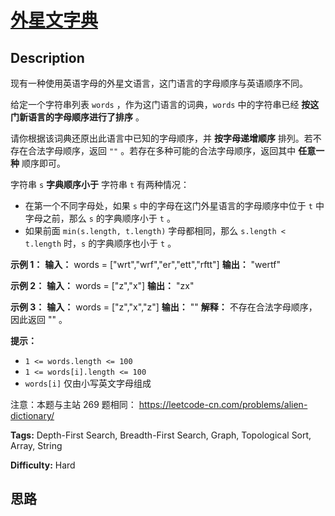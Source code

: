 # [外星文字典][title]

## Description

现有一种使用英语字母的外星文语言，这门语言的字母顺序与英语顺序不同。

给定一个字符串列表 `words` ，作为这门语言的词典，`words` 中的字符串已经 **按这门新语言的字母顺序进行了排序** 。

请你根据该词典还原出此语言中已知的字母顺序，并 **按字母递增顺序** 排列。若不存在合法字母顺序，返回 `""` 。若存在多种可能的合法字母顺序，返回其中
**任意一种** 顺序即可。

字符串 `s` **字典顺序小于** 字符串 `t` 有两种情况：

  * 在第一个不同字母处，如果 `s` 中的字母在这门外星语言的字母顺序中位于 `t` 中字母之前，那么 `s` 的字典顺序小于 `t` 。
  * 如果前面 `min(s.length, t.length)` 字母都相同，那么 `s.length < t.length` 时，`s` 的字典顺序也小于 `t` 。



**示例 1：**
            **输入：** words = ["wrt","wrf","er","ett","rftt"]    **输出：** "wertf"    

**示例 2：**
            **输入：** words = ["z","x"]    **输出：** "zx"    

**示例 3：**
            **输入：** words = ["z","x","z"]    **输出：** ""    **解释：** 不存在合法字母顺序，因此返回 "" 。    



**提示：**

  * `1 <= words.length <= 100`
  * `1 <= words[i].length <= 100`
  * `words[i]` 仅由小写英文字母组成



注意：本题与主站 269 题相同： <https://leetcode-cn.com/problems/alien-dictionary/>


**Tags:** Depth-First Search, Breadth-First Search, Graph, Topological Sort, Array, String

**Difficulty:** Hard

## 思路

[title]: https://leetcode-cn.com/problems/Jf1JuT
